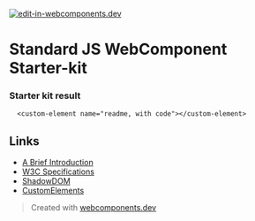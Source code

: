[![edit-in-webcomponents.dev](https://webcomponents.dev/assets/ext/edit_in_wcd.svg)](https://webcomponents.dev/edit/EQamMLzrPzwIMMQisGsi)
# Standard JS WebComponent Starter-kit

### Starter kit result

```showcase
  <custom-element name="readme, with code"></custom-element>
```

## Links

- [A Brief Introduction](https://www.webcomponents.org/introduction)
- [W3C Specifications](https://github.com/w3c/webcomponents/)
- [ShadowDOM](https://developers.google.com/web/fundamentals/web-components/shadowdom)
- [CustomElements](https://developers.google.com/web/fundamentals/web-components/customelements)

> Created with [webcomponents.dev](https://webcomponents.dev)
